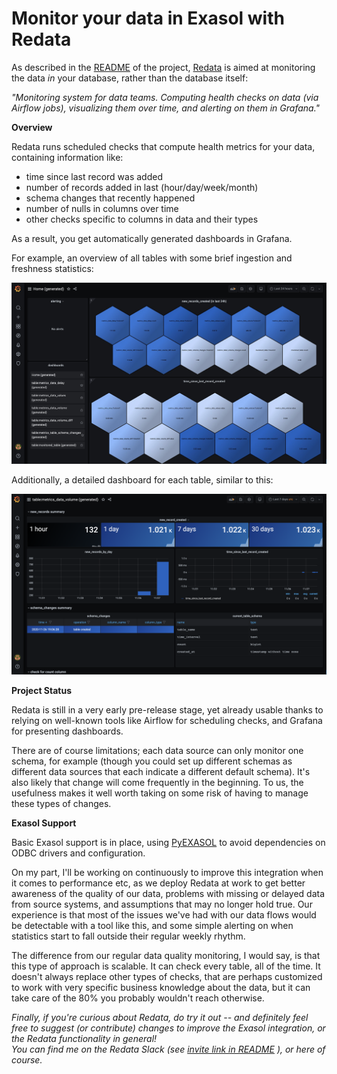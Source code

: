 # Monitor your data in Exasol with Redata 
As described in the [README](https://github.com/redata-team/redata/blob/master/README.md) of the project, [Redata](https://github.com/redata-team/redata) is aimed at monitoring the data *in* your database, rather than the database itself:

*"Monitoring system for data teams. Computing health checks on data (via Airflow jobs), visualizing them over time, and alerting on them in Grafana."*

**Overview**

Redata runs scheduled checks that compute health metrics for your data, containing information like:

* time since last record was added
* number of records added in last (hour/day/week/month)
* schema changes that recently happened
* number of nulls in columns over time
* other checks specific to columns in data and their types

As a result, you get automatically generated dashboards in Grafana.

For example, an overview of all tables with some brief ingestion and freshness statistics:

![](images/redata_home.jpg)

Additionally, a detailed dashboard for each table, similar to this: 

![](images/redata_per_table.png)

**Project Status**

Redata is still in a very early pre-release stage, yet already usable thanks to relying on well-known tools like Airflow for scheduling checks, and Grafana for presenting dashboards.

There are of course limitations; each data source can only monitor one schema, for example (though you could set up different schemas as different data sources that each indicate a different default schema). It's also likely that change will come frequently in the beginning. To us, the usefulness makes it well worth taking on some risk of having to manage these types of changes.

**Exasol Support**

Basic Exasol support is in place, using [PyEXASOL](https://github.com/badoo/pyexasol) to avoid dependencies on ODBC drivers and configuration.

On my part, I'll be working on continuously to improve this integration when it comes to performance etc, as we deploy Redata at work to get better awareness of the quality of our data, problems with missing or delayed data from source systems, and assumptions that may no longer hold true. Our experience is that most of the issues we've had with our data flows would be detectable with a tool like this, and some simple alerting on when statistics start to fall outside their regular weekly rhythm.

The difference from our regular data quality monitoring, I would say, is that this type of approach is scalable. It can check every table, all of the time. It doesn't always replace other types of checks, that are perhaps customized to work with very specific business knowledge about the data, but it can take care of the 80% you probably wouldn't reach otherwise.

*Finally, if you're curious about Redata, do try it out -- and definitely feel free to suggest (or contribute) changes to improve the Exasol integration, or the Redata functionality in general!  
You can find me on the Redata Slack (see [invite link in README](https://github.com/redata-team/redata#community) ), or here of course.*

